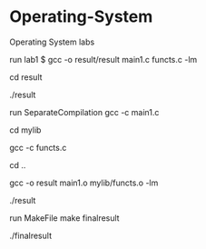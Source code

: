 # Operating-System
Operating System labs

run lab1
$ gcc -o result/result main1.c functs.c -lm

cd result

./result

run SeparateCompilation
gcc -c main1.c

cd mylib

gcc -c functs.c

cd ..

gcc -o result main1.o mylib/functs.o -lm

./result

run MakeFile
make finalresult

./finalresult
